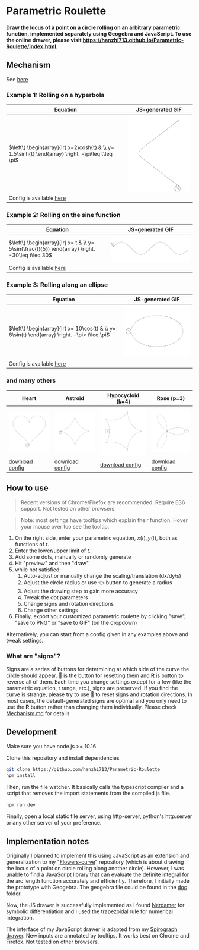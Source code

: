 # Parametric Roulette

**Draw the locus of a point on a circle rolling on an arbitrary parametric function, implemented separately using Geogebra and JavaScript. To use the online drawer, please visit https://hanzhi713.github.io/Parametric-Roulette/index.html**.


## Mechanism

See [here](Mechanism.md)

### Example 1: Rolling on a hyperbola

| Equation                                                                                           | JS-generated GIF                            |
| -------------------------------------------------------------------------------------------------- | ------------------------------------------- |
| $\left\{ \begin{array}{lr} x=2\cosh{t} & \\ y= 1.5\sinh{t} \end{array} \right. -\pi\leq t\leq \pi$ | <img src="doc/hyperbola.gif" width="300px"> |
| Config is available [here](doc/hyperbola.json)                                                     |

### Example 2: Rolling on the sine function

| Equation                                                                                         | JS-generated GIF         |
| ------------------------------------------------------------------------------------------------ | ------------------------ |
| $\left\{ \begin{array}{lr} x= t & \\ y= 5\sin(\frac{t}{5}) \end{array} \right. -30\leq t\leq 30$ | <img src="doc/sine.gif"> |
| Config is available [here](doc/sine.json)                                                        |

### Example 3: Rolling along an ellipse

| Equation                                                                                      | JS-generated GIF            |
| --------------------------------------------------------------------------------------------- | --------------------------- |
| $\left\{ \begin{array}{lr} x= 10\cos(t) & \\ y= 6\sin(t) \end{array} \right. -\pi< t\leq \pi$ | <img src="doc/ellipse.gif"> |
| Config is available [here](doc/ellipse.json)                                                  |

### and many others

| Heart                                     | Astroid                                     | Hypocycloid (k=4)                       | Rose (p=3)                                  |
| ----------------------------------------- | ------------------------------------------- | --------------------------------------- | ------------------------------------------- |
| <img src="./doc/heart-revolve.gif">       | <img src="./doc/astroid-revolve.gif">       | <img src="./doc/others/five-cusps.gif"> | <img src="./doc/others/rose-3.gif">         |
| [download config](doc/heart-revolve.json) | [download config](doc/astroid-revolve.json) | [download config](doc/five-cusps.json)  | [download config](doc/others/rose-3.json) |

## How to use

> Recent versions of Chrome/Firefox are recommended. Require ES6 support. Not tested on other browsers.

> Note: most settings have tooltips which explain their function. Hover your mouse over too see the tooltip.

1. On the right side, enter your parametric equation, $x(t), y(t)$, both as functions of $t$. 
2. Enter the lower/upper limit of $t$. 
3. Add some dots, manually or randomly generate
4. Hit "preview" and then "draw"
5. while not satisfied:
   1. Auto-adjust or manually change the scaling/translation (dx/dy/s) 
   2. Adjust the circle radius or use 👈 button to generate a radius
   3. Adjust the drawing step to gain more accuracy
   4. Tweak the dot parameters
   5. Change signs and rotation directions
   6. Change other settings
6. Finally, export your customized parametric roulette by clicking "save", "save to PNG" or "save to GIF" (on the dropdown)

Alternatively, you can start from a config given in any examples above and tweak settings. 

### What are "signs"?

Signs are a series of buttons for determining at which side of the curve the circle should appear. 🔄 is the button for resetting them and **R** is button to reverse all of them. Each time you change settings except for a few (like the parametric equation, t range, etc.), signs are preserved. If you find the curve is strange, please try to use 🔄 to reset signs and rotation directions. In most cases, the default-generated signs are optimal and you only need to use the **R** button rather than changing them individually. Please check [Mechanism.md](Mechanism.md) for details.

## Development

Make sure you have node.js >= 10.16

Clone this repository and install dependencies

```bash
git clone https://github.com/hanzhi713/Parametric-Roulette
npm install
```

Then, run the file watcher. It basically calls the typescript compiler and a script that removes the import statements from the compiled js file.

```bash
npm run dev
```

Finally, open a local static file server, using http-server, python's http.server or any other server of your preference.

## Implementation notes

Originally I planned to implement this using JavaScript as an extension and generalization to my "[Flowers-curve](https://github.com/hanzhi713/Flowers-Curve)" repository (which is about drawing the locus of a point on circle rolling along another circle). However, I was unable to find a JavaScript library that can evaluate the definite integral for the arc length function accurately and efficiently. Therefore, I initially made the prototype with Geogebra. The geogebra file could be found in the [doc](https://github.com/hanzhi713/Parametric-Roulette/tree/master/doc) folder.

Now, the JS drawer is successfully implemented as I found [Nerdamer](http://nerdamer.com) for symbolic differentiation and I used the trapezoidal rule for numerical integration. 

The interface of my JavaScript drawer is adapted from my [Spirograph drawer](https://github.com/hanzhi713/Flowers-Curve). New inputs are annotated by tooltips. It works best on Chrome and Firefox. Not tested on other browsers.